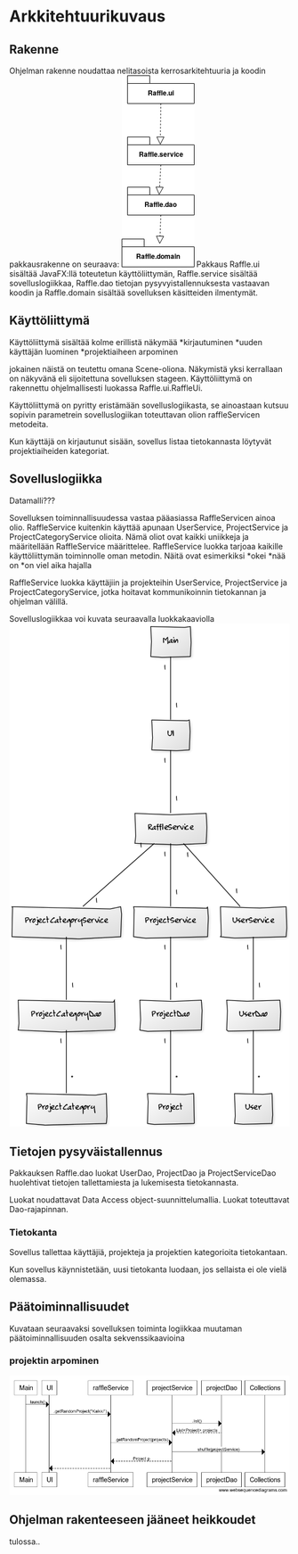 # Arkkitehtuurikuvaus

## Rakenne
Ohjelman rakenne noudattaa nelitasoista kerrosarkitehtuuria ja koodin pakkausrakenne on seuraava:
![](https://raw.githubusercontent.com/millakortelainen/ot-harjoitustyo/master/harjoitustyo/dokumentaatio/pics/pakkauskaavio.png)
Pakkaus Raffle.ui sisältää JavaFX:llä toteutetun käyttöliittymän, Raffle.service sisältää sovelluslogiikkaa, Raffle.dao tietojan pysyvyistallennuksesta vastaavan koodin ja Raffle.domain sisältää sovelluksen käsitteiden ilmentymät.

## Käyttöliittymä
Käyttöliittymä sisältää kolme erillistä näkymää
*kirjautuminen
*uuden käyttäjän luominen
*projektiaiheen arpominen

jokainen näistä on teutettu omana Scene-oliona. Näkymistä yksi kerrallaan on näkyvänä eli sijoitettuna sovelluksen stageen. Käyttöliittymä on rakennettu ohjelmallisesti luokassa Raffle.ui.RaffleUi.

Käyttöliittymä on pyritty eristämään sovelluslogiikasta, se ainoastaan kutsuu sopivin parametrein sovelluslogiikan toteuttavan olion raffleServicen metodeita.

Kun käyttäjä on kirjautunut sisään, sovellus listaa tietokannasta löytyvät projektiaiheiden kategoriat.

## Sovelluslogiikka
Datamalli???

Sovelluksen toiminnallisuudessa vastaa pääasiassa RaffleServicen ainoa olio. RaffleService kuitenkin käyttää apunaan UserService, ProjectService ja ProjectCategoryService olioita. Nämä oliot ovat kaikki uniikkeja ja määritellään RaffleService määrittelee. RaffleService luokka tarjoaa kaikille käyttöliittymän toiminnolle oman metodin. Näitä ovat esimerkiksi
*okei
*nää on
*on viel aika hajalla

RaffleService luokka käyttäjiin ja projekteihin UserService, ProjectService ja ProjectCategoryService, jotka hoitavat kommunikoinnin tietokannan ja ohjelman välillä.

Sovelluslogiikkaa voi kuvata seuraavalla luokkakaaviolla
![](https://raw.githubusercontent.com/millakortelainen/ot-harjoitustyo/master/harjoitustyo/dokumentaatio/pics/luokkakaavio.png)

## Tietojen pysyväistallennus
Pakkauksen Raffle.dao luokat UserDao, ProjectDao ja ProjectServiceDao huolehtivat tietojen tallettamiesta ja lukemisesta tietokannasta.

Luokat noudattavat Data Access object-suunnittelumallia. Luokat toteuttavat Dao-rajapinnan.

### Tietokanta
Sovellus tallettaa käyttäjiä, projekteja ja projektien kategorioita tietokantaan.

Kun sovellus käynnistetään, uusi tietokanta luodaan, jos sellaista ei ole vielä olemassa.

## Päätoiminnallisuudet
Kuvataan seuraavaksi sovelluksen toiminta logiikkaa muutaman päätoiminnallisuuden osalta sekvenssikaavioina

### projektin arpominen
![](https://raw.githubusercontent.com/millakortelainen/ot-harjoitustyo/master/harjoitustyo/dokumentaatio/pics/sekvenssikaavio.png)

## Ohjelman rakenteeseen jääneet heikkoudet
tulossa..

